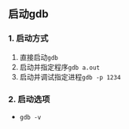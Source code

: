 
## 启动gdb

### 1. 启动方式
1. 直接启动`gdb`
2. 启动并指定程序`gdb a.out`
2. 启动并调试指定进程`gdb -p 1234`


### 2.  启动选项
- `gdb -v`

